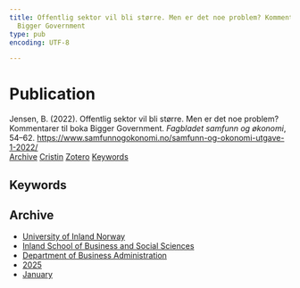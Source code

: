 ```yaml
---
title: Offentlig sektor vil bli større. Men er det noe ­problem? Kommentarer til boka
  Bigger Government
type: pub
encoding: UTF-8

---
```

<h1>Publication</h1>
<article id="csl-bib-container-2TJ85DZB" class="csl-bib-container">
  <div class="csl-bib-body"> <div class="csl-entry">Jensen, B. (2022). Offentlig sektor vil bli større. Men er det noe ­problem? Kommentarer til boka Bigger Government. <i>Fagbladet samfunn og økonomi</i>, 54–62. <a href="https://www.samfunnogokonomi.no/samfunn-og-okonomi-utgave-1-2022/">https://www.samfunnogokonomi.no/samfunn-og-okonomi-utgave-1-2022/</a></div> </div>
  <div class="csl-bib-buttons">
    <a href="#taxonomy-article-2TJ85DZB" alt="archive" class="csl-bib-button">Archive</a>
    <a href="https://app.cristin.no/results/show.jsf?id=2348489" alt="Cristin" class="csl-bib-button">Cristin</a>
    <a href="http://zotero.org/groups/5881554/items/2TJ85DZB" alt="Zotero" class="csl-bib-button">Zotero</a>
    <a href="#keywords-article-2TJ85DZB" alt="keywords" class="csl-bib-button">Keywords</a>
  </div>
  <div id="csl-bib-meta-container-2TJ85DZB"></div>
</article>
<div id="csl-bib-meta-2TJ85DZB" class="csl-bib-meta">
  <article id="keywords-article-2TJ85DZB" class="keywords-article">
    <h1>Keywords</h1>
    
  </article>
  <article id="taxonomy-article-2TJ85DZB" class="taxonomy-article">
    <h1>Archive</h1>
    <ul>
      <li>
        <a href="/en/archive/?key=3DCRN523">University of Inland Norway</a>
      </li>
      <li>
        <a href="/en/archive/?key=DU8Q9LN9">Inland School of Business and Social Sciences</a>
      </li>
      <li>
        <a href="/en/archive/?key=3IQA89I8">Department of Business Administration</a>
      </li>
      <li>
        <a href="/en/archive/?key=7XFLPQNF">2025</a>
      </li>
      <li>
        <a href="/en/archive/?key=GN22DUGA">January</a>
      </li>
    </ul>
  </article>
</div>
